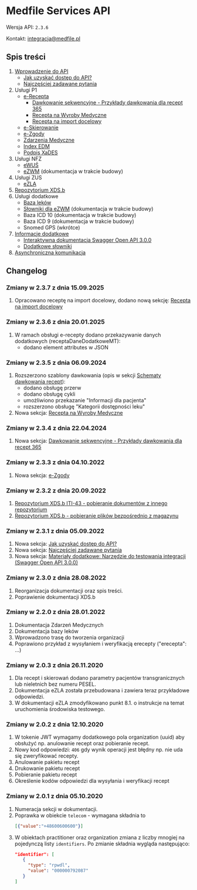 # Medfile Services API

Wersja API: `2.3.6`

Kontakt: <integracja@medfile.pl>

## Spis treści

1. [Wprowadzenie do API](Introduction.md)
   - [Jak uzyskać dostęp do API?](IntegrationProcess.md)
   - [Najczęściej zadawane pytania](FAQ.md)
2. Usługi P1
   - [e-Recepta](Erecepta.md)
     - [Dawkowanie sekwencyjne \- Przykłady dawkowania dla recept 365](Erecepta365.md)
     - [Recepta na Wyroby Medyczne](EreceptaWM.md)
     - [Recepta na import docelowy](EreceptaImportDocelowy.md)
   - [e-Skierowanie](Eskierowania.md)
   - [e-Zgody](Ezgody.md)
   - [Zdarzenia Medyczne](ZdarzeniaMedyczne.md)
   - [Index EDM](XDSRepository.md)
   - [Podpis XaDES](Signature.md)
3. Usługi NFZ
   - [eWUŚ](Ewus.md)
   - [eZWM](Ezwm.md) (dokumentacja w trakcie budowy)
4. Usługi ZUS
   - [eZLA](Ezla.md)
5. [Repozytorium XDS.b](XDSRepository.md)
6. Usługi dodatkowe
   - [Baza leków](Dictionaries.md)
   - [Słowniki dla eZWM](EzwmDictionaries.md) (dokumentacja w trakcie budowy)
   - Baza ICD 10 (dokumentacja w trakcie budowy)
   - Baza ICD 9 (dokumentacja w trakcie budowy)
   - Snomed GPS (wkrótce)
7. [Informacje dodatkowe](Tools.md)
   - [Interaktywna dokumentacja Swagger Open API 3.0.0](Tools.md#interaktywna-dokumentacja-swagger)
   - [Dodatkowe słowniki](Tools.md#słowniki)
8. [Asynchroniczna komunikacja](AsynchronousCommunication.md)

## Changelog

### Zmiany w 2.3.7 z dnia 15.09.2025

1. Opracowano receptę na import docelowy, dodano nową sekcję: [Recepta na import docelowy](EreceptaImportDocelowy.md)

### Zmiany w 2.3.6 z dnia 20.01.2025

1. W ramach obsługi e-recepty dodano przekazywanie danych dodatkowych (receptaDaneDodatkoweMT): 
     - dodano element attributes w JSON


### Zmiany w 2.3.5 z dnia 06.09.2024

1. Rozszerzono szablony dawkowania (opis w sekcji [Schematy dawkowania recept](Erecepta365.md)):
     - dodano obsługę przerw
     - dodano obsługę cykli
     - umożliwiono przekazanie "Informacji dla pacjenta"
     - rozszerzono obsługę "Kategorii dostępności leku"
2. Nowa sekcja: [Recepta na Wyroby Medyczne](EreceptaWM.md)
   
### Zmiany w 2.3.4 z dnia 22.04.2024

1. Nowa sekcja: [Dawkowanie sekwencyjne \- Przykłady dawkowania dla recept 365](Erecepta365.md)

### Zmiany w 2.3.3 z dnia 04.10.2022

1. Nowa sekcja: [e-Zgody](Ezgody.md)

### Zmiany w 2.3.2 z dnia 20.09.2022

1. [Repozytorium XDS.b ITI-43 - pobieranie dokumentów z innego repozytorium](XDSRepository.md#iti-43---pobieranie-dokumentów-z-innego-repozytorium)
2. [Repozytorium XDS.b - pobieranie plików bezpośrednio z magazynu](XDSRepository.md#pobieranie-plików-bezpośrednio-z-magazynu)

### Zmiany w 2.3.1 z dnia 05.09.2022

1. Nowa sekcja: [Jak uzyskać dostęp do API?](IntegrationProcess.md)
2. Nowa sekcja: [Najczęściej zadawane pytania](FAQ.md)
3. Nowa sekcja: [Materiały dodatkowe: Narzędzie do testowania integracji (Swagger Open API 3.0.0)](Tools.md#interaktywna-dokumentacja-swagger)

### Zmiany w 2.3.0 z dnia 28.08.2022

1. Reorganizacja dokumentacji oraz spis treści.
2. Poprawienie dokumentacji XDS.b

### Zmiany w 2.2.0 z dnia 28.01.2022

1. Dokumentacja Zdarzeń Medycznych
2. Dokumentacja bazy leków
3. Wprowadzono trasę do tworzenia organizacji
4. Poprawiono przykład z wysyłaniem i weryfikacją erecepty ("erecepta": ...)

### Zmiany w 2.0.3 z dnia 26.11.2020

1. Dla recept i skierowań dodano parametry pacjentów transgranicznych lub nieletnich bez numeru PESEL.
2. Dokumentacja eZLA została przebudowana i zawiera teraz przykładowe odpowiedzi.
3. W dokumentacji eZLA zmodyfikowano punkt 8.1. o instrukcje na temat uruchomienia środowiska testowego.

### Zmiany w 2.0.2 z dnia 12.10.2020

1. W tokenie JWT wymagamy dodatkowego pola organization (uuid) aby obsłużyć np. anulowanie recept oraz pobieranie recept.
2. Nowy kod odpowiedzi: `406` gdy wynik operacji jest błędny np. nie uda się zweryfikować recepty.
3. Anulowanie pakietu recept
4. Drukowanie pakietu recept
5. Pobieranie pakietu recept
6. Określenie kodów odpowiedzi dla wysyłania i weryfikacji recept

### Zmiany w 2.0.1 z dnia 05.10.2020

1. Numeracja sekcji w dokumentacji.
2. Poprawka w obiekcie `telecom` - wymagana składnia to
   ```json
   [{"value":"+48600600600"}]
   ```
3. W obiektach practitioner oraz organization zmiana z liczby mnogiej na pojedynczą listy `identifiers`. Po zmianie składnia wygląda następująco:
   ```json
   "identifier": [
      {
        "type": "rpwdl",
        "value": "000000792087"
      }
   ]
   ```
